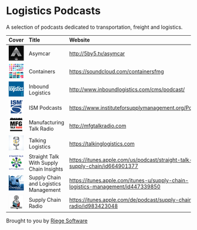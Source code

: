 # Logistics Podcasts

A selection of podcasts dedicated to transportation, freight and logistics.

| Cover | Title | Website |
| :--- |:---| :--- |
| ![Asymcar](cover/asymcar.png) | Asymcar | http://5by5.tv/asymcar |
| ![Containers](cover/containers.png) | Containers | https://soundcloud.com/containersfmg |
| ![Inbound Logistics](cover/inbound-logistics.png) | Inbound Logistics | http://www.inboundlogistics.com/cms/podcast/ |
| ![ISM Podcasts](cover/ism-podcasts.png) | ISM Podcasts | https://www.instituteforsupplymanagement.org/Podcasts/ |
| ![Manufacturing Talk Radio](cover/manufacturing-talk-radio.png) | Manufacturing Talk Radio | http://mfgtalkradio.com |
| ![Talking Logistics](cover/talking-logistics.png) | Talking Logistics | https://talkinglogistics.com |
| ![Straight Talk With Supply Chain Insights](cover/straight-talk-with-supply-chain-insights.png) | Straight Talk With Supply Chain Insights | https://itunes.apple.com/us/podcast/straight-talk-supply-chain/id664901377 |
| ![Supply Chain and Logistics Management](cover/supply-chain-and-logistics-management.png) | Supply Chain and Logistics Management | https://itunes.apple.com/itunes-u/supply-chain-logistics-management/id447339850 |
| ![Supply Chain Radio](cover/supply-chain-radio.png) | Supply Chain Radio | https://itunes.apple.com/de/podcast/supply-chain-radio/id983423048 |

Brought to you by [Riege Software](https://www.riege.com)